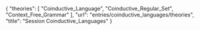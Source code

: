 {
    "theories": [
        "Coinductive_Language",
        "Coinductive_Regular_Set",
        "Context_Free_Grammar"
    ],
    "url": "entries/coinductive_languages/theories",
    "title": "Session Coinductive_Languages"
}